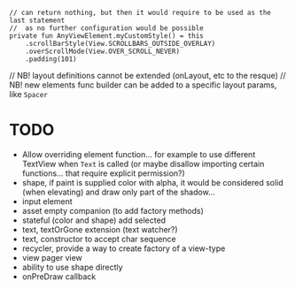 ```
// can return nothing, but then it would require to be used as the last statement
//  as no further configuration would be possible
private fun AnyViewElement.myCustomStyle() = this
    .scrollBarStyle(View.SCROLLBARS_OUTSIDE_OVERLAY)
    .overScrollMode(View.OVER_SCROLL_NEVER)
    .padding(101)
```

// NB! layout definitions cannot be extended (onLayout, etc to the resque)
// NB! new elements func builder can be added to a specific layout params, like `Spacer`

# TODO

* Allow overriding element function... for example to use different TextView when `Text` is called
  (or maybe disallow importing certain functions... that require explicit permission?)
* shape, if paint is supplied color with alpha, it would be considered solid (when elevating)
  and draw only part of the shadow...
* input element
* asset empty companion (to add factory methods)
* stateful (color and shape) add selected
* text, textOrGone extension (text watcher?)
* text, constructor to accept char sequence
* recycler, provide a way to create factory of a view-type
* view pager view
* ability to use shape directly
* onPreDraw callback